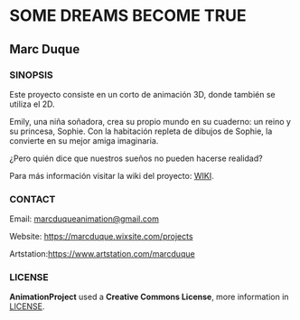 # SOME DREAMS BECOME TRUE
## Marc Duque

### SINOPSIS

Este proyecto consiste en un corto de animación 3D, donde también se utiliza el 2D.

Emily, una niña soñadora, crea su propio mundo en su cuaderno: un reino y su princesa, Sophie. Con la habitación repleta de dibujos de Sophie, la convierte en su mejor amiga imaginaria.

¿Pero quién dice que nuestros sueños no pueden hacerse realidad?

 Para más información visitar la wiki del proyecto: [WIKI](https://github.com/marcduque/AnimationProject/wiki).

### CONTACT

Email: marcduqueanimation@gmail.com

Website: https://marcduque.wixsite.com/projects

Artstation:https://www.artstation.com/marcduque

### LICENSE

**AnimationProject** used a **Creative Commons License**, more information in [LICENSE](https://creativecommons.org/licenses/by-nc-sa/4.0/legalcode).
